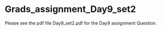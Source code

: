 # Grads_assignment_Day9_set2


Please see the pdf file Day9_set2.pdf for the Day9 assignment Question.
